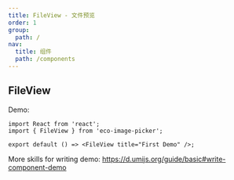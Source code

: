 ```yaml
---
title: FileView - 文件预览
order: 1
group:
  path: /
nav:
  title: 组件
  path: /components
---
```


## FileView

Demo:

```tsx
import React from 'react';
import { FileView } from 'eco-image-picker';

export default () => <FileView title="First Demo" />;
```

More skills for writing demo: https://d.umijs.org/guide/basic#write-component-demo
